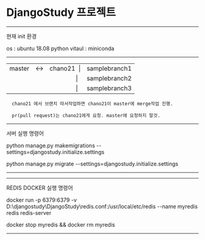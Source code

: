 # DjangoStudy 프로젝트

----------

현재 init 환경

os : ubuntu 18.08
python vitaul : miniconda 

----------
<table>
<tr>
<td>master</td><td><-></td><td>chano21&nbsp;&nbsp;|</td><td>samplebranch1</td>
<tr>
<td></td><td></td><td>&nbsp;&nbsp;&nbsp;&nbsp;&nbsp;&nbsp;&nbsp;&nbsp;&nbsp;&nbsp;&nbsp;&nbsp;&nbsp;&nbsp;&nbsp;&nbsp;|</td><td>samplebranch2</td>
</tr>
<tr>
<td></td><td></td><td>&nbsp;&nbsp;&nbsp;&nbsp;&nbsp;&nbsp;&nbsp;&nbsp;&nbsp;&nbsp;&nbsp;&nbsp;&nbsp;&nbsp;&nbsp;&nbsp;|</td><td>samplebranch3</td>
</tr>
</tr>
</table>

      chano21 에서 브랜치 따서작업하면 chano21이 master에 merge작업 진행.
      
      pr(pull request)는 chano21에게 요청. master에 요청하지 말것.
      
----------

서버 실행 명령어

python manage.py makemigrations --settings=djangostudy.initialize.settings

python manage.py migrate --settings=djangostudy.initialize.settings

-------------

----------

REDIS DOCKER 실행 명령어

docker run -p 6379:6379 -v D:\djangostudy\DjangoStudy\redis.conf:/usr/local/etc/redis --name myredis redis redis-server

docker stop myredis && docker rm myredis

-------------




